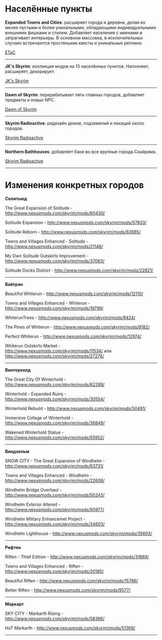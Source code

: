 # Населённые пункты

**Expanded Towns and Cities**: расширяет города и деревни, делая их менее пустыми и более уникальными, обладающими индивидуальными внешними фишками и стилем. Добавляет населения с именами и затрагивает интерьеры. В основном массовка, в исключительных случаях встречаются простенькие квесты и уникальные реплики.

[ETaC](http://www.nexusmods.com/skyrim/mods/13608/)

------

**JK's Skyrim**: коллекция модов на 13 населённых пунктов. Наполняет, расширяет, декорирует.

[JK's Skyrim](http://www.nexusmods.com/skyrim/mods/61035/)

------

**Dawn of Skyrim**: перерабатывает пять главных городов, добавляет предметы и новых NPC.

[Dawn of Skyrim](http://www.nexusmods.com/skyrim/mods/58275/)

------

**Skyrim Radioactive**: редизайн домов, подземелий и локаций около городов.

[Skyrim Radioactive](http://www.nexusmods.com/skyrim/mods/59871/)

------

**Northern Bathhouses**: добавляет бани во все крупные города Скайрима.

[Skyrim Radioactive](http://www.nexusmods.com/skyrim/mods/27489/)

------

# Изменения конкретных городов

**Солитьюд**

The Great Expansion of Solitude - http://www.nexusmods.com/skyrim/mods/60430/

Solitude Expansion - http://www.nexusmods.com/skyrim/mods/57833/

Solitude Reborn - http://www.nexusmods.com/skyrim/mods/63685/

Towns and Villages Enhanced - Solitude - http://www.nexusmods.com/skyrim/mods/21148/

My Own Solitude Outskirts Improvement - http://www.nexusmods.com/skyrim/mods/37063/

Solitude Docks District - http://www.nexusmods.com/skyrim/mods/22821/

------

**Вайтран**

Beautiful Whiterun - http://www.nexusmods.com/skyrim/mods/12110/

Towns and Villages Enhanced - Whiterun - http://www.nexusmods.com/skyrim/mods/19799/

WhiterunTrees - http://www.nexusmods.com/skyrim/mods/9424/

The Pines of Whiterun - http://www.nexusmods.com/skyrim/mods/8182/

Perfect Whiterun - http://www.nexusmods.com/skyrim/mods/12974/

Whiterun Outskirts Market - http://www.nexusmods.com/skyrim/mods/11534/ или http://www.nexusmods.com/skyrim/mods/27276/

------

**Винтерхолд**

The Great City Of Winterhold - http://www.nexusmods.com/skyrim/mods/62289/

Winterhold - Expanded Ruins - http://www.nexusmods.com/skyrim/mods/30554/

Winterhold Rebuild - http://www.nexusmods.com/skyrim/mods/50491/

Immersive College of Winterhold - http://www.nexusmods.com/skyrim/mods/36849/

Wakened Winterhold Statue - http://www.nexusmods.com/skyrim/mods/55952/

------

**Виндхельм**

SNOW CITY - The Great Expansion of Windhelm - http://www.nexusmods.com/skyrim/mods/63731/

Towns and Villages Enhanced - Windhelm - http://www.nexusmods.com/skyrim/mods/22608/

Windhelm Bridge Overhaul - http://www.nexusmods.com/skyrim/mods/50243/

Windhelm Exterior Altered - http://www.nexusmods.com/skyrim/mods/50977/

Windhelm Military Enhancemet Project - http://www.nexusmods.com/skyrim/mods/24603/

Windhelm Lighthouse - http://www.nexusmods.com/skyrim/mods/35693/

------

**Рифтен**

Riften - Thief Edition  - http://www.nexusmods.com/skyrim/mods/31669/

Towns and Villages Enhanced - Riften - http://www.nexusmods.com/skyrim/mods/20185/

Beautiful Riften - http://www.nexusmods.com/skyrim/mods/15786/

Better Riften - http://www.nexusmods.com/skyrim/mods/9577/

------

**Маркарт**

SKY CITY - Markarth Rising - http://www.nexusmods.com/skyrim/mods/58366/

HoT Markarth - http://www.nexusmods.com/skyrim/mods/51369/

------
